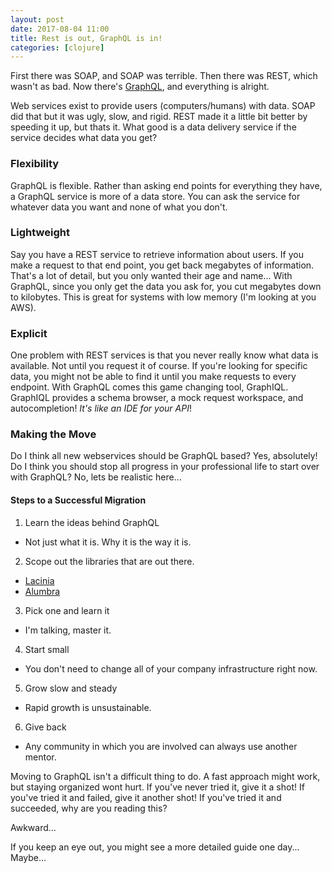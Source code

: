 ```yaml
---
layout: post
date: 2017-08-04 11:00
title: Rest is out, GraphQL is in!
categories: [clojure]
---
```


First there was SOAP, and SOAP was terrible.
Then there was REST, which wasn't as bad.
Now there's [GraphQL][1], and everything is alright.

Web services exist to provide users (computers/humans) with data.
SOAP did that but it was ugly, slow, and rigid.
REST made it a little bit better by speeding it up, but thats it.
What good is a data delivery service if the service decides what data you get?

### Flexibility

GraphQL is flexible.
Rather than asking end points for everything they have, a GraphQL service is more of a data store.
You can ask the service for whatever data you want and none of what you don't.

### Lightweight

Say you have a REST service to retrieve information about users.
If you make a request to that end point, you get back megabytes of information.
That's a lot of detail, but you only wanted their age and name...
With GraphQL, since you only get the data you ask for, you cut megabytes down to kilobytes.
This is great for systems with low memory (I'm looking at you AWS).

### Explicit

One problem with REST services is that you never really know what data is available.
Not until you request it of course.
If you're looking for specific data, 
you might not be able to find it until you make requests to every endpoint.
With GraphQL comes this game changing tool, GraphIQL.
GraphIQL provides a schema browser, a mock request workspace, and autocompletion!
_It's like an IDE for your API_!

### Making the Move

Do I think all new webservices should be GraphQL based?
Yes, absolutely!
Do I think you should stop all progress in your professional life to start over with GraphQL?
No, lets be realistic here...

#### Steps to a Successful Migration

1. Learn the ideas behind GraphQL
  - Not just what it is. Why it is the way it is.
2. Scope out the libraries that are out there.
  - [Lacinia][2]
  - [Alumbra][3]
3. Pick one and learn it
  - I'm talking, master it.
4. Start small
  - You don't need to change all of your company infrastructure right now.
5. Grow slow and steady
  - Rapid growth is unsustainable.
6. Give back
  - Any community in which you are involved can always use another mentor.

Moving to GraphQL isn't a difficult thing to do.
A fast approach might work, but staying organized wont hurt.
If you've never tried it, give it a shot!
If you've tried it and failed, give it another shot!
If you've tried it and succeeded, why are you reading this?

Awkward...

If you keep an eye out, you might see a more detailed guide one day...
Maybe...


[1]: http://www.graphql.com/
[2]: https://github.com/walmartlabs/lacinia
[3]: http://alumbra.github.io/alumbra
